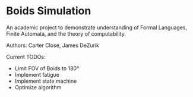 # Boids Simulation
An academic project to demonstrate understanding of Formal Languages, Finite Automata, and the theory of computability.

Authors: Carter Close, James DeZurik

Current TODOs: 
- Limit FOV of Boids to 180°
- Implement fatigue
- Implement state machine
- Optimize algorithm